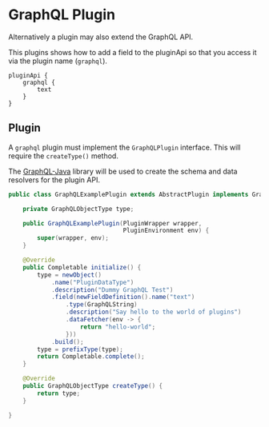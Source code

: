 # GraphQL Plugin

Alternatively a plugin may also extend the GraphQL API.

This plugins shows how to add a field to the pluginApi so that you access it via the plugin name (`graphql`).

```gql
pluginApi {
    graphql {
        text
    }
}
```

## Plugin

A `graphql` plugin must implement the `GraphQLPlugin` interface. This will require the `createType()` method.

The [GraphQL-Java](https://github.com/graphql-java/graphql-java) library will be used to create the schema and data resolvers for the plugin API.


```java
public class GraphQLExamplePlugin extends AbstractPlugin implements GraphQLPlugin {

	private GraphQLObjectType type;

	public GraphQLExamplePlugin(PluginWrapper wrapper, 
                                PluginEnvironment env) {
		super(wrapper, env);
	}

	@Override
	public Completable initialize() {
		type = newObject()
			.name("PluginDataType")
			.description("Dummy GraphQL Test")
			.field(newFieldDefinition().name("text")
				.type(GraphQLString)
				.description("Say hello to the world of plugins")
				.dataFetcher(env -> {
					return "hello-world";
				}))
			.build();
		type = prefixType(type);
		return Completable.complete();
	}

	@Override
	public GraphQLObjectType createType() {
		return type;
	}

}
```